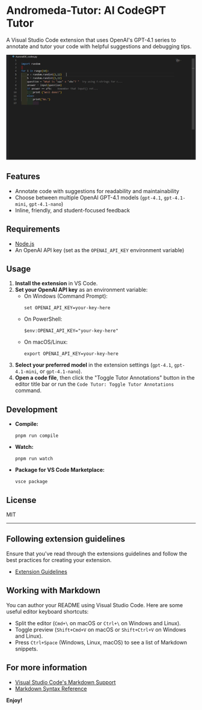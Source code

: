 # Andromeda-Tutor: AI CodeGPT Tutor

A Visual Studio Code extension that uses OpenAI's GPT-4.1 series to annotate and tutor your code with helpful suggestions and debugging tips.

<img src="https://github.com/tomtyiu/ai-codegpt-tutor/blob/main/annotation.JPG" width="600">

## Features

- Annotate code with suggestions for readability and maintainability
- Choose between multiple OpenAI GPT-4.1 models (`gpt-4.1`, `gpt-4.1-mini`, `gpt-4.1-nano`)
- Inline, friendly, and student-focused feedback

## Requirements

- [Node.js](https://nodejs.org/)
- An OpenAI API key (set as the `OPENAI_API_KEY` environment variable)

## Usage

1. **Install the extension** in VS Code.
2. **Set your OpenAI API key** as an environment variable:
   - On Windows (Command Prompt):
     ```
     set OPENAI_API_KEY=your-key-here
     ```
   - On PowerShell:
     ```
     $env:OPENAI_API_KEY="your-key-here"
     ```
   - On macOS/Linux:
     ```
     export OPENAI_API_KEY=your-key-here
     ```
3. **Select your preferred model** in the extension settings (`gpt-4.1`, `gpt-4.1-mini`, or `gpt-4.1-nano`).
4. **Open a code file**, then click the "Toggle Tutor Annotations" button in the editor title bar or run the `Code Tutor: Toggle Tutor Annotations` command.

## Development

- **Compile:**  
  ```
  pnpm run compile
  ```
- **Watch:**  
  ```
  pnpm run watch
  ```
- **Package for VS Code Marketplace:**  
  ```
  vsce package
  ```

## License

MIT

---

## Following extension guidelines

Ensure that you've read through the extensions guidelines and follow the best practices for creating your extension.

* [Extension Guidelines](https://code.visualstudio.com/api/references/extension-guidelines)

## Working with Markdown

You can author your README using Visual Studio Code. Here are some useful editor keyboard shortcuts:

* Split the editor (`Cmd+\` on macOS or `Ctrl+\` on Windows and Linux).
* Toggle preview (`Shift+Cmd+V` on macOS or `Shift+Ctrl+V` on Windows and Linux).
* Press `Ctrl+Space` (Windows, Linux, macOS) to see a list of Markdown snippets.

## For more information

* [Visual Studio Code's Markdown Support](http://code.visualstudio.com/docs/languages/markdown)
* [Markdown Syntax Reference](https://help.github.com/articles/markdown-basics/)

**Enjoy!**
